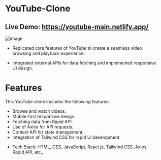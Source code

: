 # YouTube-Clone

## Live Demo: https://youtube-main.netlify.app/

![image](https://github.com/ZeenatFirdosh/YouTube-clone/assets/100707152/82158827-5284-4fcc-a23c-b4f841f7d68d)

* Replicated core features of YouTube to create a seamless video browsing and playback experience.

* Integrated external APIs for data fetching and implemented responsive UI design.

# Features
This YouTube clone includes the following features:

- Browse and watch videos.
- Mobile-first responsive design.
- Fetching data from Rapid API.
- Use of Axios for API requests.
- Context API for state management.
- Integration of Tailwind CSS for rapid UI development.

* Tech Stack: HTML, CSS, JavaScript, React.js, Tailwind CSS, Axios, Rapid API, etc.,

